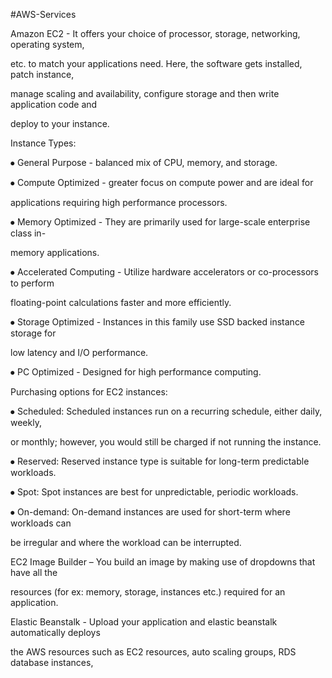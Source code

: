 #AWS-Services 

Amazon EC2 - It offers your choice of processor, storage, networking, operating system,  
  
etc. to match your applications need. Here, the software gets installed, patch instance,  
  
manage scaling and availability, configure storage and then write application code and  
  
deploy to your instance.  
  
Instance Types:  
  
⦁ General Purpose - balanced mix of CPU, memory, and storage.  
  
⦁ Compute Optimized - greater focus on compute power and are ideal for  
  
applications requiring high performance processors.  
  
⦁ Memory Optimized - They are primarily used for large-scale enterprise class in-  
  
memory applications.  
  
⦁ Accelerated Computing - Utilize hardware accelerators or co-processors to perform  
  
floating-point calculations faster and more efficiently.  
  
⦁ Storage Optimized - Instances in this family use SSD backed instance storage for  
  
low latency and I/O performance.  
  
⦁ PC Optimized - Designed for high performance computing.  
  
Purchasing options for EC2 instances:  
  
⦁ Scheduled: Scheduled instances run on a recurring schedule, either daily, weekly,  
  
or monthly; however, you would still be charged if not running the instance.  
  
⦁ Reserved: Reserved instance type is suitable for long-term predictable workloads.  
  
⦁ Spot: Spot instances are best for unpredictable, periodic workloads.  
  
⦁ On-demand: On-demand instances are used for short-term where workloads can  
  
be irregular and where the workload can be interrupted.  
  
EC2 Image Builder – You build an image by making use of dropdowns that have all the  
  
resources (for ex: memory, storage, instances etc.) required for an application.  
  
Elastic Beanstalk - Upload your application and elastic beanstalk automatically deploys  
  
the AWS resources such as EC2 resources, auto scaling groups, RDS database instances,